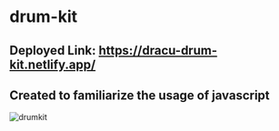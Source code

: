 # drum-kit

## Deployed Link: https://dracu-drum-kit.netlify.app/

## Created to familiarize the usage of javascript

![drumkit](https://user-images.githubusercontent.com/110589548/209306254-79d29ac2-7ae9-4250-b705-b350b27a30fc.png)
